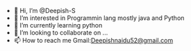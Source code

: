 - 👋 Hi, I’m @Deepish-S
- 👀 I’m interested in Programmin lang mostly java and Python 
- 🌱 I’m currently learning python
- 💞️ I’m looking to collaborate on ...
- 📫 How to reach me Gmail:Deepishnaidu52@gmail.com

<!---
Deepish-S/Deepish-S is a ✨ special ✨ repository because its `README.md` (this file) appears on your GitHub profile.
You can click the Preview link to take a look at your changes.
--->
